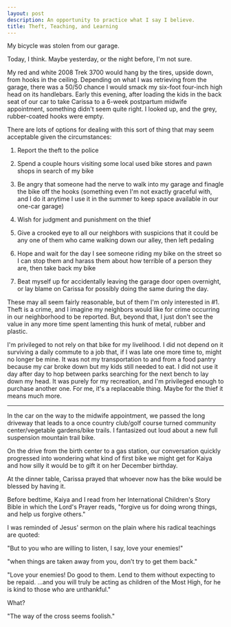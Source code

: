 ```yaml
---
layout: post
description: An opportunity to practice what I say I believe.
title: Theft, Teaching, and Learning
---
```



My bicycle was stolen from our garage. 

Today, I think. Maybe yesterday, or the night before, I'm not sure. 

My red and white 2008 Trek 3700 would hang by the tires, upside down, from hooks in the ceiling. Depending on what I was retrieving from the garage, there was a 50/50 chance I would smack my six-foot four-inch high head on its handlebars. Early this evening, after loading the kids in the back seat of our car to take Carissa to a 6-week postpartum midwife appointment, something didn't seem quite right. I looked up, and the grey, rubber-coated hooks were empty.

There are lots of options for dealing with this sort of thing that may seem acceptable given the circumstances:

1. Report the theft to the police

2. Spend a couple hours visiting some local used bike stores and pawn shops in search of my bike

3. Be angry that someone had the nerve to walk into my garage and finagle the bike off the hooks (something even I'm not exactly graceful with, and I do it anytime I use it in the summer to keep space available in our one-car garage)

4. Wish for judgment and punishment on the thief

5. Give a crooked eye to all our neighbors with suspicions that it could be any one of them who came walking down our alley, then left pedaling 

6. Hope and wait for the day I see someone riding my bike on the street so I can stop them and harass them about how terrible of a person they are, then take back my bike

7. Beat myself up for accidentally leaving the garage door open overnight, or lay blame on Carissa for possibly doing the same during the day.

These may all seem fairly reasonable, but of them I'm only interested in #1. Theft is a crime, and I imagine my neighbors would like for crime occurring in our neighborhood to be reported. But, beyond that, I just don't see the value in any more time spent lamenting this hunk of metal, rubber and plastic.

I'm privileged to not rely on that bike for my livelihood. I did not depend on it surviving a daily commute to a job that, if I was late one more time to, might no longer be mine. It was not my transportation to and from a food pantry because my car broke down but my kids still needed to eat. I did not use it day after day to hop between parks searching for the next bench to lay down my head. It was purely for my recreation, and I'm privileged enough to purchase another one. For me, it's a replaceable thing. Maybe for the thief it means much more.

---

In the car on the way to the midwife appointment, we passed the long driveway that leads to a once country club/golf course turned community center/vegetable gardens/bike trails. I fantasized out loud about a new full suspension mountain trail bike.

On the drive from the birth center to a gas station, our conversation quickly progressed into wondering what kind of first bike we might get for Kaiya and how silly it would be to gift it on her December birthday.

At the dinner table, Carissa prayed that whoever now has the bike would be blessed by having it. 

Before bedtime, Kaiya and I read from her International Children's Story Bible in which the Lord's Prayer reads, "forgive us for doing wrong things, and help us forgive others."

I was reminded of Jesus' sermon on the plain where his radical teachings are quoted: 

"But to you who are willing to listen, I say, love your enemies!"

"when things are taken away from you, don’t try to get them back."

"Love your enemies! Do good to them. Lend to them without expecting to be repaid. ...and you will truly be acting as children of the Most High, for he is kind to those who are unthankful."

What? 

"The way of the cross seems foolish."

 

